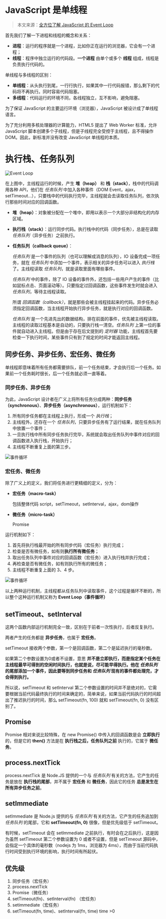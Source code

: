 # JavaScript 是单线程

>   本文来源：[全方位了解 JavaScript 的 Event Loop](https://juejin.im/post/5bc2a2d9f265da0ab915edd8)

首先我们了解一下进程和线程的概念和关系：

*   **进程**：运行的程序就是一个进程，比如你正在运行的浏览器，它会有一个进程；
*   **线程**：程序中独立运行的代码段。**一个进程** 由单个或多个 **线程** 组成，线程是负责执行代码的。

单线程与多线程的区别：

*   **单线程**：从头执行到尾，一行行执行，如果其中一行代码报错，那么剩下的代码将不再执行。同时容易代码阻塞。
*   **多线程**：代码运行的环境不同，各线程独立，互不影响，避免阻塞。

为了保证 JavaScript 的主要运行环境（浏览器），JavaScript 被设计成了单线程语言。

为了充分利用多核处理器的计算能力，HTML5 提出了 Web Worker 标准，允许 JavaScript 脚本创建多个子线程，但是子线程完全受控于主线程，且不得操作 DOM。因此，新标准并没有改变 JavaScript 单线程的本质。



# 执行栈、任务队列

![Event Loop](https://user-gold-cdn.xitu.io/2018/10/14/166704d2a7460c61?imageslim)

在上图中，主线程运行的时候，产生 **堆（heap）** 和 **栈（stack）**，栈中的代码调用各种 API，他们在 *任务队列* 中加入各种事件（DOM Event，ajax，setTimeout...），只要栈中的代码执行完毕，主线程就会去读取任务队列，依次执行那些时间对应的回调函数。

*   **堆（heap）**：对象被分配在一个堆中，即用以表示一个大部分非结构化的内存区域。

*   **执行栈（stack）**：运行同步代码。执行栈中的代码（同步任务），总是在读取 *任务队列*（异步任务）之前执行。

*   **任务队列（callback queue）**：

    *任务队列* 是一个事件的队列（也可以理解成消息的队列），IO 设备完成一项任务，就在 *任务队列* 中添加一个事件，表示相关的异步任务可以进入 *执行栈* 了。主线程读取 *任务队列*，就是读取里面有哪些事件。

    *任务队列* 中的事件，除了 IO 设备的事件外，还包括一些用户产生的事件（比如鼠标点击、页面滚动等）。只要指定过回调函数，这些事件发生时就会进入 *任务队列*，等待主线程读取。

    所谓 *回调函数（callback）*，就是那些会被主线程挂起来的代码。异步任务必须指定回调函数，当主线程开始执行异步任务，就是执行对应的回调函数。

    *任务队列* 是一个先进先出的数据结构，排在前面的事件，优先被主线程读取。主线程的读取过程基本是自动的，只要执行栈一清空。*任务队列* 上第一位的事件就自动进入主线程。但是由于存在后文提到的 *定时器* 功能，主线程首先要检查一下执行时间，某些事件只有到了规定的时间才能返回主线程。

## 同步任务、异步任务、宏任务、微任务

单线程即意味着所有任务都需要排队，前一个任务结束，才会执行后一个任务。如果前一个任务耗时很长，后一个任务就必须一直等着。

### 同步任务、异步任务

为此，JavaScript 设计者在广义上将所有任务分成两种：**同步任务（synchronous）**、**异步任务（asynchronous）**，运行机制如下：

1.  所有同步任务都在主线程上执行，形成一个 *执行栈*；
2.  主线程外，还存在一个 *任务队列*，只要异步任务有了运行结果，就在任务队列中放置一个事件；
3.  一旦执行栈中所有同步任务执行完毕，系统就会取出任务队列中事件对应的回调函数进入执行栈，开始执行；
4.  主线程不断重复上面的第三步。

![事件循环](https://user-gold-cdn.xitu.io/2018/10/14/166704d2a2f064dd?imageslim)

### 宏任务、微任务

除了广义上的定义，我们将任务进行更精细的定义，分为：

*   **宏任务（macro-task）**

    包括整体代码 script，setTimeout，setInterval，ajax，dom操作

*   **微任务（micro-task）**

    Promise

运行机制如下：

1.  首先将执行栈最开始的所有同步代码（宏任务）执行完成；
2.  检查是否有微任务，如有则**执行所有微任务**；
3.  取出任务队列中事件对应的回调函数（宏任务）进入执行栈并执行完成；
4.  再检查是否有微任务，如有则执行所有的微任务；
5.  主线程不断重复上面的 3、4 步。

![事件循环](https://user-gold-cdn.xitu.io/2018/10/14/166704d2a7ddba38?imageslim)

以上两种运行机制，主线程都从任务队列中读取事件，这个过程是循环不断的，所以整个这种运行机制又称为 **Event Loop（事件循环）**



## setTimeout、setInterval

这两个函数内部运行机制完全一致，区别在于前者一次性执行，后者反复执行。

两者产生的任务都是 **异步任务**，也属于 **宏任务**。

setTimeout 接收两个参数，第一个是回调函数，第二个是延迟执行的毫秒数。

如果第二个参数设置为0或者不设置，意思 **并不是立即执行，而是指定某个任务在主线程最早可得到的空闲时间执行，也就是说，尽可能早得执行。他在 *任务队列* 的尾部添加一个事件，因此要等到同步任务和 *任务队列* 现有的事件都处理完，才会得到执行。**

所以说，setTimeout 和 setInterval 第二个参数设置的时间并不是绝对的，它需要根据当前代码最终执行的时间来确定的，简单来说，如果当前代码执行的时间超出了推迟执行的时间，那么 setTimeout(fn, 100) 就和 setTimeout(fn, 0) 没有区别了。



## Promise

Promise 相对来说比较特殊，在 new Promise() 中传入的回调函数是会 **立即执行** 的，但是它的 **then()** 方法是在 **执行栈之后，任务队列之前** 执行的，它属于 **微任务**。



## process.nextTick

process.nextTick 是 Node.JS 提供的一个与 *任务队列* 有关的方法，它产生的任务是放在 **执行栈的尾部**，并不属于 **宏任务** 和 **微任务**，因此它的任务 **总是发生在所有异步任务之前**。



## setImmediate

setImmediate 是 Node.js 提供的与 *任务队列* 有关的方法，它产生的任务追加到 *任务队列* 的尾部，它和 **setTimeout(fn, 0)** 很像，但是优先级低于 setTimeout。

有时候，setTimeout 会在 setImmediate 之前执行，有时会在之后执行，这是因为虽然 setTimeout 第二个参数设置为 0 或者不设置，但是 setTimeout 源码中，会指定一个具体的毫秒数（nodejs 为 1ms，浏览器为 4ms），而由于当前代码执行时间受到执行环境的影响，执行时间有所起伏。



## 优先级

1.  同步任务（宏任务）
2.  process.nextTick
3.  Promise（微任务）
4.  setTimeout(fn)、setInterval(fn) （宏任务）
5.  setimmediate（宏任务）
6.  setTimeout(fn, time)、setInterval(fn, time)  time >0
